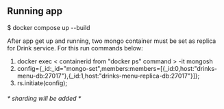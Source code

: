 
## Running app

$ docker compose up --build

After app get up and running, two mongo container must be set as replica for Drink service.
For this run commands below:

1. docker exec < containerid from "docker ps" command > -it mongosh
2. config={_id:_id="mongo-set",members:members=[{_id:0,host:"drinks-menu-db:27017"},{_id:1,host:"drinks-menu-replica-db:27017"}]};
3. rs.initiate(config);
###### * sharding will be added *